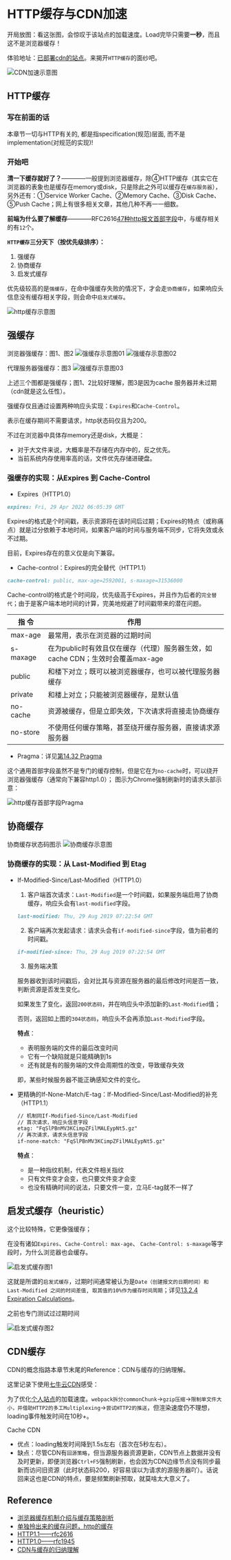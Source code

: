 # HTTP缓存与CDN加速

开局放图：看这张图，会惊叹于该站点的加载速度。Load完毕只需要**一秒**，而且这不是浏览器缓存！

体验地址：[已部署cdn的站点](https://www.vfa25.cn/antd/)。来揭开`HTTP缓存`的面纱吧。

![CDN加速示意图](../../../.imgs/http-cache-load.png)

## HTTP缓存

### 写在前面的话

本章节一切与HTTP有关的, 都是指specification(规范)层面, 而不是implementation(对规范的实现)!

### 开始吧

**清一下缓存就好了？**————一般提到浏览器缓存，除④HTTP缓存（其实它在浏览器的表象也是缓存在memory或disk，只是除此之外可以缓存在`缓存服务器`），另外还有：①Service Worker Cache、②Memory Cache、③Disk Cache、⑤Push Cache；网上有很多相关文章，其他几种不再一一细数。

**前端为什么要了解缓存**————RFC2616[47种http报文首部字段](https://www.w3.org/Protocols/rfc2616/rfc2616-sec14.html)中，与缓存相关的有`12`个。

**`HTTP缓存`三分天下（按优先级排序）：**

1. 强缓存
2. 协商缓存
3. 启发式缓存

优先级较高的是`强缓存`，在命中强缓存失败的情况下，才会走`协商缓存`，如果响应头信息没有缓存相关字段，则会命中`启发式缓存`。

![http缓存示意图](../../../.imgs/http-cache-overview.png)

## 强缓存

浏览器强缓存：图1、图2
![强缓存示意图01](../../../.imgs/force-cache01.png)
![强缓存示意图02](../../../.imgs/force-cache02.png)

代理服务器强缓存：图3
![强缓存示意图03](../../../.imgs/force-cache03.png)

上述三个图都是强缓存；图1、2比较好理解，图3是因为cache 服务器并未过期（cdn就是这么任性）。

强缓存仅且通过设置两种响应头实现：`Expires`和`Cache-Control`。

表示在缓存期间不需要请求，http状态码仅且为200。

不过在浏览器中具体存memory还是disk，大概是：

- 对于大文件来说，大概率是不存储在内存中的，反之优先。
- 当前系统内存使用率高的话，文件优先存储进硬盘。

### 强缓存的实现：从Expires 到 Cache-Control

- Expires（HTTP1.0）

```md
expires: Fri, 29 Apr 2022 06:05:39 GMT
```

Expires的格式是个时间戳，表示资源将在该时间后过期；Expires的特点（或称痛点）就是过分依赖于本地时间，如果客户端的时间与服务端不同步，它将失效或永不过期。

目前，Expires存在的意义仅是向下兼容。

- Cache-control：Expires的完全替代（HTTP1.1）

```md
cache-control: public, max-age=2592001, s-maxage=31536000
```

Cache-control的格式是个时间段，优先级高于Expires，并且作为后者的`完全替代`；由于是客户端本地时间的计算，完美地规避了时间戳带来的潜在问题。

| 指 令           | 作用                        |
|----------------|----------------------------|
| max-age        | 最常用，表示在浏览器的过期时间   |
| s-maxage       | 在为public时有效且仅在缓存（代理）服务器生效，如cache CDN；生效时会覆盖max-age |
| public         | 和楼下对立；既可以被浏览器缓存，也可以被代理服务器缓存 |
| private        | 和楼上对立；只能被浏览器缓存，是默认值|
| no-cache       | 资源被缓存，但是立即失效，下次请求将直接走协商缓存 |
| no-store       | 不使用任何缓存策略，甚至绕开缓存服务器，直接请求源服务器 |

- Pragma：详见[第14.32 Pragma](https://www.w3.org/Protocols/rfc2616/rfc2616-sec14.html)

这个通用首部字段虽然不是专门的缓存控制，但是它在为`no-cache`时，可以绕开浏览器强缓存（通常向下兼容http1.0）；
图示为Chrome强制刷新时的请求头部示意：

![http缓存首部字段Pragma](../../../.imgs/http-cache-pragma.png)

## 协商缓存

协商缓存状态码图示
![协商缓存示意图](../../../.imgs/http-cache-304.png)

### 协商缓存的实现：从 Last-Modified 到 Etag

- If-Modified-Since/Last-Modified（HTTP1.0）

  1. 客户端首次请求：`Last-Modified`是一个时间戳，如果服务端启用了协商缓存，响应头会有`last-modified`字段。

  ```md
  last-modified: Thu, 29 Aug 2019 07:22:54 GMT
  ```

  2. 客户端再次发起请求：请求头会有`if-modified-since`字段，值为前者的时间戳。

  ```md
  if-modified-since: Thu, 29 Aug 2019 07:22:54 GMT
  ```

  3. 服务端决策

  服务器收到该时间戳后，会对比其与资源在服务器的最后修改时间是否一致，判断资源是否发生变化。
  
  如果发生了变化，返回`200状态码`，并在响应头中添加新的`Last-Modified`值；

  否则，返回如上图的`304状态码`，响应头不会再添加`Last-Modified`字段。

  **特点**：

  - 表明服务端的文件的最后改变时间
  - 它有一个缺陷就是只能精确到1s
  - 还有就是有的服务端的文件会周期性的改变，导致缓存失效
  
  即，某些时候服务器不能正确感知文件的变化。

- 更精确的If-None-Match/E-tag：If-Modified-Since/Last-Modified的补充（HTTP1.1）

  ```md
  // 机制同If-Modified-Since/Last-Modified
  // 首次请求，响应头信息字段
  etag: "FqSlPBnMV3KCimpZFilMALEypNt5.gz"
  // 再次请求，请求头信息字段
  if-none-match: "FqSlPBnMV3KCimpZFilMALEypNt5.gz"
  ```

  **特点**：

  - 是一种指纹机制，代表文件相关指纹
  - 只有文件变才会变，也只要文件变才会变
  - 也没有精确时间的说法，只要文件一变，立马E-tag就不一样了

## 启发式缓存（heuristic）

这个比较特殊，它更像强缓存；

在没有诸如`Expires`、`Cache-Control: max-age`、 `Cache-Control: s-maxage`等字段时，为什么浏览器也会缓存。

![启发式缓存图1](../../../.imgs/http-cache-heuristic01.png)

这就是所谓的`启发式缓存`，过期时间通常被认为是`Date（创建报文的日期时间）和 Last-Modified 之间的时间差值, 取其值的10%作为缓存时间周期`；详见[13.2.4 Expiration Calculations](https://tools.ietf.org/html/rfc2616#section-13.2.4)。

之前也专门测试过过期时间

![启发式缓存图2](../../../.imgs/http-cache-heuristic02.jpg)

## CDN缓存

CDN的概念指路本章节末尾的Reference：CDN与缓存的归纳理解。

这里记录下使用[七牛云CDN](https://developer.qiniu.com/)感受：

为了优化[个人站点](https://www.vfa25.cn/antd/#/home)的加载速度。`webpack拆分commonChunk`→`gzip压缩`→`限制单文件大小，并借助HTTP2的多工Multiplexing`→`尝试HTTP2的推送`，但渲染速度仍不理想，loading事件触发时间在10秒+。

Cache CDN

- 优点：loading触发时间降到1.5s左右（首次在5秒左右）。
- 缺点：尽管CDN有`回源策略`，但当源服务器资源更新，CDN节点上数据并没有及时更新，即便浏览器`Ctrl+F5`强制刷新，也会因为CDN边缘节点没有同步最新而访问旧资源（此时状态码200，好容易误以为请求的源服务器吖）。话说回来这也是CDN的特点，要是频繁刷新预取，就莫啥太大意义了。

## Reference

- [浏览器缓存机制介绍与缓存策略剖析](https://juejin.im/book/5b936540f265da0a9624b04b/section/5b9ba651f265da0ac726e5de)
- [单独拎出来的缓存问题，http的缓存](https://juejin.im/post/5aa5cb846fb9a028e25d2fb1#heading-30)
- [HTTP1.1——rfc2616](https://tools.ietf.org/html/rfc2616)
- [HTTP1.0——rfc1945](https://tools.ietf.org/html/rfc1945)
- [CDN与缓存的归纳理解](https://www.cnblogs.com/shamo89/p/9234705.html)
